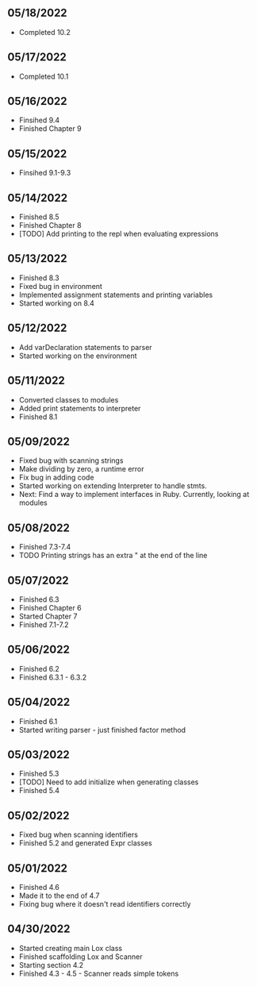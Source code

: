 ## 05/18/2022
* Completed 10.2

## 05/17/2022
* Completed 10.1

## 05/16/2022 
* Finsihed 9.4
* Finished Chapter 9

## 05/15/2022
* Finsihed 9.1-9.3

## 05/14/2022
* Finished 8.5 
* Finished Chapter 8
* [TODO] Add printing to the repl when evaluating expressions

## 05/13/2022 
* Finished 8.3
* Fixed bug in environment 
* Implemented assignment statements and printing variables
* Started working on 8.4

## 05/12/2022
* Add varDeclaration statements to parser
* Started working on the environment

## 05/11/2022
* Converted classes to modules
* Added print statements to interpreter
* Finished 8.1

## 05/09/2022
* Fixed bug with scanning strings
* Make dividing by zero, a runtime error
* Fix bug in adding code
* Started working on extending Interpreter to handle stmts. 
* Next: Find a way to implement interfaces in Ruby. Currently, 
  looking at modules

## 05/08/2022
* Finished 7.3-7.4
* TODO Printing strings has an extra " at the end of the line

## 05/07/2022
* Finished 6.3
* Finished Chapter 6
* Started Chapter 7
* Finished 7.1-7.2

## 05/06/2022
* Finished 6.2
* Finished 6.3.1 - 6.3.2

## 05/04/2022
* Finished 6.1
* Started writing parser - just finished factor method

## 05/03/2022
* Finished 5.3
* [TODO] Need to add initialize when generating classes
* Finished 5.4

## 05/02/2022
* Fixed bug when scanning identifiers
* Finished 5.2 and generated Expr classes 

## 05/01/2022
* Finished 4.6
* Made it to the end of 4.7
* Fixing bug where it doesn't read identifiers correctly

## 04/30/2022
* Started creating main Lox class
* Finished scaffolding Lox and Scanner
* Starting section 4.2
* Finished 4.3 - 4.5 - Scanner reads simple tokens

